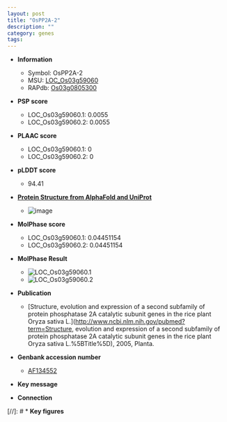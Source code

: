 ```yaml
---
layout: post
title: "OsPP2A-2"
description: ""
category: genes
tags: 
---
```


* **Information**  
    + Symbol: OsPP2A-2  
    + MSU: [LOC_Os03g59060](http://rice.plantbiology.msu.edu/cgi-bin/ORF_infopage.cgi?orf=LOC_Os03g59060)  
    + RAPdb: [Os03g0805300](http://rapdb.dna.affrc.go.jp/viewer/gbrowse_details/irgsp1?name=Os03g0805300)  

* **PSP score**  
    + LOC_Os03g59060.1: 0.0055 
    + LOC_Os03g59060.2: 0.0055 

* **PLAAC score**  
    + LOC_Os03g59060.1: 0 
    + LOC_Os03g59060.2: 0 

* **pLDDT score**
    + 94.41

* **[Protein Structure from AlphaFold and UniProt](https://www.uniprot.org/uniprotkb/Q10BT5/entry#structure)**
    + ![image](https://ricepsp.github.io/images/Q1/AF-Q10BT5-F1.png)

* **MolPhase score**
    + LOC_Os03g59060.1: 0.04451154
    + LOC_Os03g59060.2: 0.04451154

* **MolPhase Result**
    + ![LOC_Os03g59060.1](https://304243504.github.io/Pictures/LOC_Os03g/LOC_Os03g59060.1.png)
    + ![LOC_Os03g59060.2](https://304243504.github.io/Pictures/LOC_Os03g/LOC_Os03g59060.2.png)

* **Publication**  
    + [Structure, evolution and expression of a second subfamily of protein phosphatase 2A catalytic subunit genes in the rice plant Oryza sativa L.](http://www.ncbi.nlm.nih.gov/pubmed?term=Structure, evolution and expression of a second subfamily of protein phosphatase 2A catalytic subunit genes in the rice plant Oryza sativa L.%5BTitle%5D), 2005, Planta.

* **Genbank accession number**  
    + [AF134552](http://www.ncbi.nlm.nih.gov/nuccore/AF134552)

* **Key message**  

* **Connection**  

[//]: # * **Key figures**  


